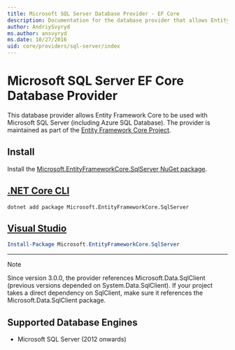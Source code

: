 ```yaml
---
title: Microsoft SQL Server Database Provider - EF Core
description: Documentation for the database provider that allows Entity Framework Core to be used with Microsoft SQL Server
author: AndriySvyryd
ms.author: ansvyryd
ms.date: 10/27/2016
uid: core/providers/sql-server/index
---
```

# Microsoft SQL Server EF Core Database Provider

This database provider allows Entity Framework Core to be used with Microsoft SQL Server (including Azure SQL Database). The provider is maintained as part of the [Entity Framework Core Project](https://github.com/aspnet/EntityFrameworkCore).

## Install

Install the [Microsoft.EntityFrameworkCore.SqlServer NuGet package](https://www.nuget.org/packages/Microsoft.EntityFrameworkCore.SqlServer/).

## [.NET Core CLI](#tab/dotnet-core-cli)

``` console
dotnet add package Microsoft.EntityFrameworkCore.SqlServer
```

## [Visual Studio](#tab/vs)

``` powershell
Install-Package Microsoft.EntityFrameworkCore.SqlServer
```

***

> [!NOTE]
> Since version 3.0.0, the provider references Microsoft.Data.SqlClient (previous versions depended on System.Data.SqlClient). If your project takes a direct dependency on SqlClient, make sure it references the Microsoft.Data.SqlClient package.

## Supported Database Engines

* Microsoft SQL Server (2012 onwards)
